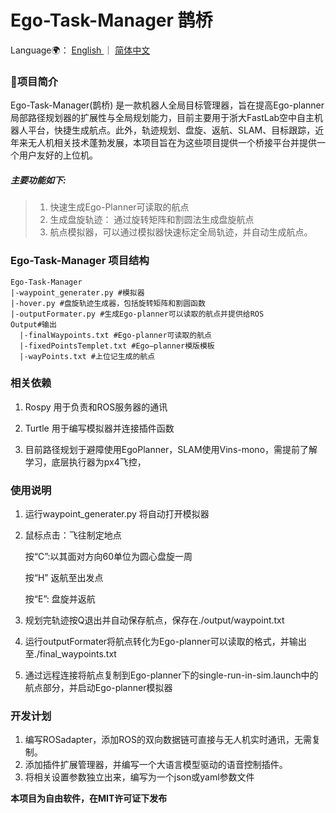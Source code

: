 # Ego-Task-Manager 鹊桥

Language🌍：  [English ](./README)｜ [简体中文](./README_zh.md)

### 📒项目简介

Ego-Task-Manager(鹊桥) 是一款机器人全局目标管理器，旨在提高Ego-planner局部路径规划器的扩展性与全局规划能力，目前主要用于浙大FastLab空中自主机器人平台，快捷生成航点。此外，轨迹规划、盘旋、返航、SLAM、目标跟踪，近年来无人机相关技术蓬勃发展，本项目旨在为这些项目提供一个桥接平台并提供一个用户友好的上位机。

##### 主要功能如下:

> 1. 快速生成Ego-Planner可读取的航点
> 2. 生成盘旋轨迹： 通过旋转矩阵和割圆法生成盘旋航点
> 3. 航点模拟器，可以通过模拟器快速标定全局轨迹，并自动生成航点。

### Ego-Task-Manager 项目结构

```
Ego-Task-Manager 
|-waypoint_generater.py #模拟器
|-hover.py #盘旋轨迹生成器，包括旋转矩阵和割圆函数
|-outputFormater.py #生成Ego-planner可以读取的航点并提供给ROS
Output#输出
  |-finalWaypoints.txt #Ego-planner可读取的航点
  |-fixedPointsTemplet.txt #Ego—planner模版模板
  |-wayPoints.txt #上位记生成的航点
```

### 相关依赖

1. Rospy 用于负责和ROS服务器的通讯

2. Turtle 用于编写模拟器并连接插件函数
3. 目前路径规划于避障使用EgoPlanner，SLAM使用Vins-mono，需提前了解学习，底层执行器为px4飞控，

### 使用说明

1. 运行waypoint_generater.py 将自动打开模拟器

2. 鼠标点击：飞往制定地点

   按“C”:以其面对方向60单位为圆心盘旋一周

   按“H” 返航至出发点

   按“E”: 盘旋并返航

3. 规划完轨迹按Q退出并自动保存航点，保存在./output/waypoint.txt

4. 运行outputFormater将航点转化为Ego-planner可以读取的格式，并输出至./final_waypoints.txt

5. 通过远程连接将航点复制到Ego-planner下的single-run-in-sim.launch中的航点部分，并启动Ego-planner模拟器

### 开发计划

1. 编写ROSadapter，添加ROS的双向数据链可直接与无人机实时通讯，无需复制。
2. 添加插件扩展管理器，并编写一个大语言模型驱动的语音控制插件。
3. 将相关设置参数独立出来，编写为一个json或yaml参数文件

 **本项目为自由软件，在MIT许可证下发布**